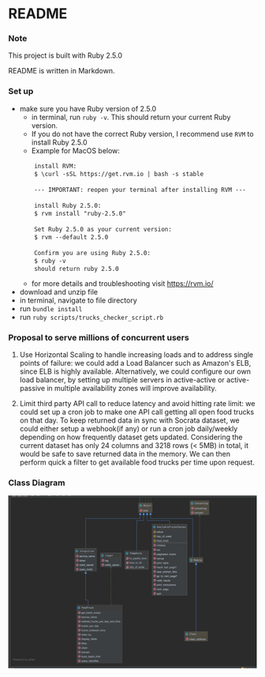 # README

### Note
This project is built with Ruby 2.5.0

README is written in Markdown.

### Set up
* make sure you have Ruby version of 2.5.0
    - in terminal, run `ruby -v`. This should return your current Ruby version.
    - If you do not have the correct Ruby version, I recommend use `RVM` to install Ruby 2.5.0
    - Example for MacOS below: 
    ```
        install RVM:
        $ \curl -sSL https://get.rvm.io | bash -s stable
  
        --- IMPORTANT: reopen your terminal after installing RVM ---
   
        install Ruby 2.5.0:
        $ rvm install "ruby-2.5.0"
        
        Set Ruby 2.5.0 as your current version:
        $ rvm --default 2.5.0
  
        Confirm you are using Ruby 2.5.0:
        $ ruby -v
        should return ruby 2.5.0
   
    ```
    - for more details and troubleshooting visit https://rvm.io/
* download and unzip file
* in terminal, navigate to file directory
* run `bundle install`
* run `ruby scripts/trucks_checker_script.rb`
### Proposal to serve millions of concurrent users

1. Use Horizontal Scaling to handle increasing loads and to address single points of failure:
   we could add a Load Balancer such as Amazon's ELB, since ELB is highly available. Alternatively, we could configure our own load balancer, 
   by setting up multiple servers in active-active or active-passive in multiple availability zones will improve availability.
   
2. Limit third party API call to reduce latency and avoid hitting rate limit: 
   we could set up a cron job to make one API call getting all open food trucks on that day. To keep returned data in sync with Socrata dataset, we could either setup a webhook(if any) or run a cron job daily/weekly depending on how frequently dataset gets updated. Considering the current dataset has only 24 columns 
   and 3218 rows (< 5MB) in total, it would be safe to save returned data in the memory. We can then perform quick a filter to get available food trucks per time upon request.
 
### Class Diagram
![](./foodTruck.png)


